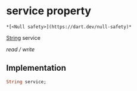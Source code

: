 


# service property




    *[<Null safety>](https://dart.dev/null-safety)*


[String](https://api.flutter.dev/flutter/dart-core/String-class.html) service
  
_read / write_






## Implementation

```dart
String service;


```







